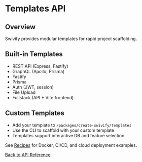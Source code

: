 # Templates API

## Overview

Swivify provides modular templates for rapid project scaffolding.

## Built-in Templates

- REST API (Express, Fastify)
- GraphQL (Apollo, Prisma)
- Fastify
- Prisma
- Auth (JWT, session)
- File Upload
- Fullstack (API + Vite frontend)

## Custom Templates

- Add your template to `/packages/create-swivify/templates`
- Use the CLI to scaffold with your custom template
- Templates support interactive DB and feature selection

See [Recipes](/guide/recipes) for Docker, CI/CD, and cloud deployment examples.

[Back to API Reference](./)
